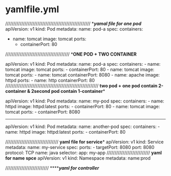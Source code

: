 # yamlfile.yml
/////////////////////////////////////////////////////
********yamal file for one pod*******
apiVersion: v1
kind: Pod
metadata:
  name: pod-a
spec:
  containers:
  - name: tomcat
    image: tomcat
    ports:
    - containerPort: 80
    

////////////////////////////////////////
*********ONE POD + TWO CONTAINER********

apiVersion: v1
kind: Pod
metadata:
  name: pod-a
spec:
  containers:
    - name: tomcat
      image: tomcat
      ports:
        - containerPort: 80
    - name: tomcat
      image: tomcat
      ports:
        - name: tomcat
          containerPort: 8080
    - name: apache
      image: httpd
      ports:
        - name: http
          containerPort: 80
//////////////////////////////////////////////////////////
******two pod + one pod contain 2-container & 2second pod contain 1-container*******

apiVersion: v1
kind: Pod
metadata:
  name: my-pod
spec:
  containers:
    - name: httpd
      image: httpd:latest
      ports:
        - containerPort: 80
    - name: tomcat
      image: tomcat
      ports:
        - containerPort: 8080

---
apiVersion: v1
kind: Pod
metadata:
  name: another-pod
spec:
  containers:
    - name: httpd
      image: httpd:latest
      ports:
        - containerPort: 80

/////////////////////////////////
****yaml file for service*****
apiVersion: v1
kind: Service
metadata:
  name: my-service
spec:
  ports:
    - targetPort: 8080
      port: 8080
      protocol: TCP
      name: java
  selector:
    app: my-app
///////////////////////////
****yaml for name spce****
apiVersion: v1
kind: Namespace
metadata: name:prod

///////////////////////////
*********yaml for controller*****
